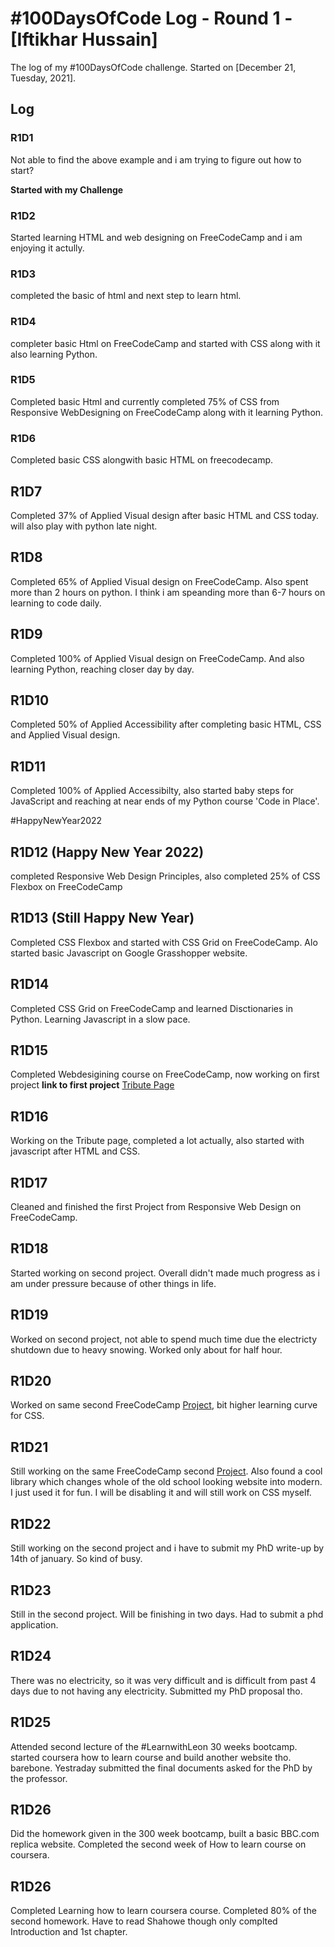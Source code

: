 # #100DaysOfCode Log - Round 1 - [Iftikhar Hussain]

The log of my #100DaysOfCode challenge. Started on [December 21, Tuesday, 2021].

## Log

### R1D1

<!-- Started a Weather App. Worked on the draft layout of the app, struggled with OpenWeather API http://www.example.com -->

Not able to find the above example and i am trying to figure out how to start?

**Started with my Challenge**

### R1D2

Started learning HTML and web designing on FreeCodeCamp and i am enjoying it actully.

### R1D3

completed the basic of html and next step to learn html.

### R1D4

completer basic Html on FreeCodeCamp and started with CSS along with it also learning Python.

### R1D5

Completed basic Html and currently completed 75% of CSS from Responsive WebDesigning on FreeCodeCamp along with it learning Python.

### R1D6 

Completed basic CSS alongwith basic HTML on freecodecamp. 


## R1D7

Completed 37% of Applied Visual design after basic HTML and CSS today. will also play with python late night.


## R1D8

Completed 65% of Applied Visual design on FreeCodeCamp. Also spent more than 2 hours on python. I think i am speanding more than 6-7 hours on learning to code daily. 

## R1D9

Completed 100% of Applied Visual design on FreeCodeCamp. And also learning Python, reaching closer day by day.

## R1D10 

Completed 50% of Applied Accessibility after completing basic HTML, CSS and Applied Visual design.

## R1D11

Completed 100% of Applied Accessibilty, also started baby steps for JavaScript and reaching at near ends of my Python course 'Code in Place'.

#HappyNewYear2022


## R1D12 (Happy New Year 2022)

completed Responsive Web Design Principles, also completed 25% of CSS Flexbox on FreeCodeCamp

## R1D13 (Still Happy New Year)

Completed CSS Flexbox and started with CSS Grid on FreeCodeCamp. Alo started basic Javascript on Google Grasshopper website. 


## R1D14

Completed CSS Grid on FreeCodeCamp and learned Disctionaries in Python. Learning Javascript in a slow pace.

## R1D15
Completed Webdesigining course on  FreeCodeCamp, now working on first project **link to first project** [Tribute Page](https://codepen.io/ifti891/pen/wvrjwXP)


## R1D16

Working on the Tribute page, completed a lot actually, also started with javascript after HTML and CSS.

## R1D17
Cleaned and finished the first Project from Responsive Web Design on FreeCodeCamp. 

## R1D18
Started working on second project. Overall didn't made much progress as i am under pressure because of other things in life.

## R1D19
Worked on second project, not able to spend much time due the electricty shutdown due to heavy snowing. Worked only about for half hour.

## R1D20
Worked on same second FreeCodeCamp [Project](https://codepen.io/ifti891/pen/xxXJWYx?editors=1000), bit higher learning curve for CSS. 

## R1D21
Still working on the same FreeCodeCamp second [Project](https://codepen.io/ifti891/pen/xxXJWYx?editors=1000). Also found a cool library which changes whole of the old school looking website into modern. I just used it for fun. I will be disabling it and will still work on CSS myself.  

## R1D22
Still working on the second project and i have to submit my PhD write-up by 14th of january. So kind of busy. 

## R1D23
Still in the second project. Will be finishing in two days. Had to submit a phd application.

## R1D24
There was no electricity, so it was very difficult and is difficult from past 4 days due to not having any electricity. Submitted my PhD proposal tho. 

## R1D25
Attended second lecture of the #LearnwithLeon 30 weeks bootcamp. started coursera how to learn course and build another website tho. barebone. Yestraday submitted the final documents asked for the PhD by the professor.

## R1D26
Did the homework given in the 300 week bootcamp, built a basic BBC.com replica website. Completed the second week of How to learn course on coursera.

## R1D26

Completed Learning how to learn coursera course. Completed 80% of the second homework. Have to read Shahowe though only complted Introduction and 1st chapter.